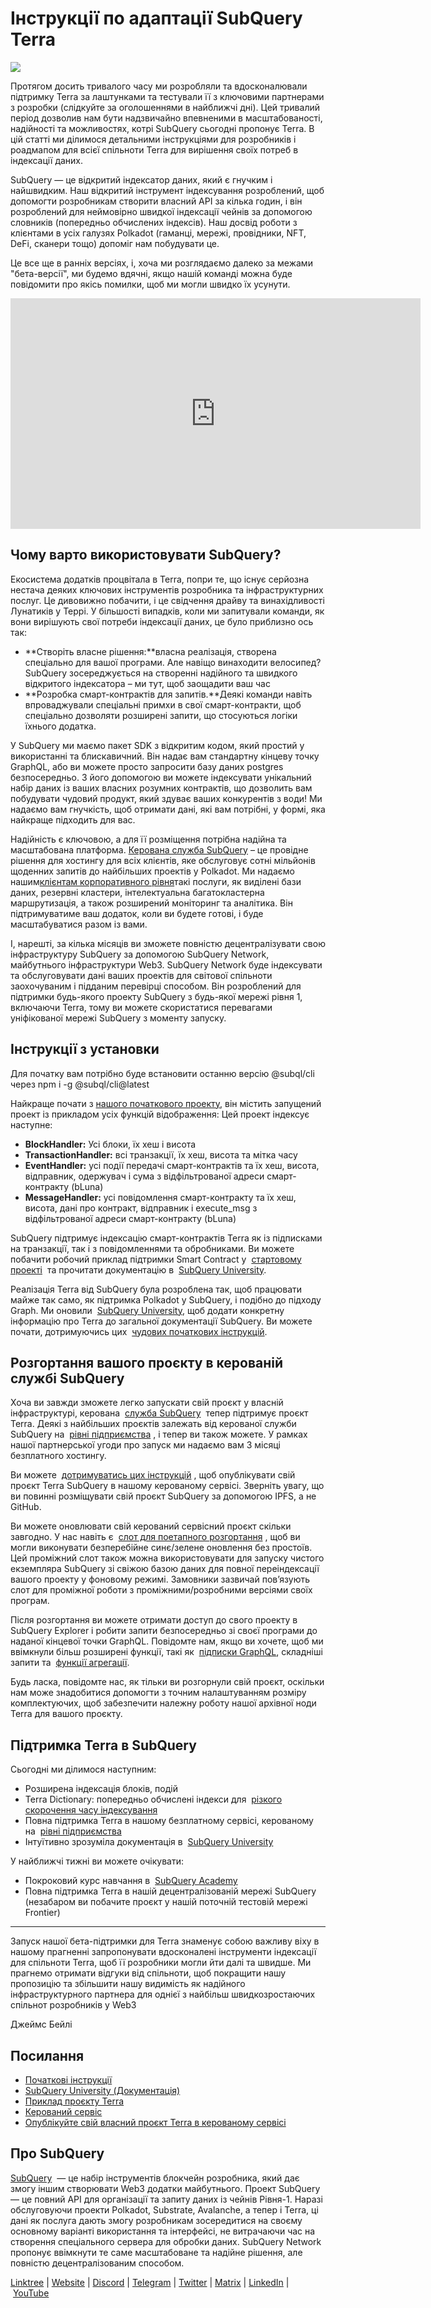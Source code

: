 # Інструкції по адаптації SubQuery Terra

![](https://miro.medium.com/max/1400/1*DiTE9KuzH0xHLojzGWxOuw.png)

Протягом досить тривалого часу ми розробляли та вдосконалювали підтримку Terra за лаштунками та тестували її з ключовими партнерами з розробки (слідкуйте за оголошеннями в найближчі дні). Цей тривалий період дозволив нам бути надзвичайно впевненими в масштабованості, надійності та можливостях, котрі SubQuery сьогодні пропонує Terra. В цій статті ми ділимося детальними інструкціями для розробників і роадмапом для всієї спільноти Terra для вирішення своїх потреб в індексації даних.

SubQuery — це відкритий індексатор даних, який є гнучким і найшвидким. Наш відкритий інструмент індексування розроблений, щоб допомогти розробникам створити власний API за кілька годин, і він розроблений для неймовірно швидкої індексації чейнів за допомогою словників (попередньо обчислених індексів). Наш досвід роботи з клієнтами в усіх галузях Polkadot (гаманці, мережі, провідники, NFT, DeFi, сканери тощо) допоміг нам побудувати це.

Це все ще в ранніх версіях, і, хоча ми розглядаємо далеко за межами "бета-версії", ми будемо вдячні, якщо нашій команді можна буде повідомити про якісь помилки, щоб ми могли швидко їх усунути.

<iframe width="656" height="369" src="https://www.youtube.com/embed/dS7h3isQCeA" title="YouTube video player" frameborder="0" allow="accelerometer; autoplay; clipboard-write; encrypted-media; gyroscope; picture-in-picture" allowfullscreen></iframe>

## Чому варто використовувати SubQuery?

Екосистема додатків процвітала в Terra, попри те, що існує серйозна нестача деяких ключових інструментів розробника та інфраструктурних послуг. Це дивовижно побачити, і це свідчення драйву та винахідливості Лунатиків у Террі. У більшості випадків, коли ми запитували команди, як вони вирішують свої потреби індексації даних, це було приблизно ось так:

- **Створіть власне рішення:**власна реалізація, створена спеціально для вашої програми. Але навіщо винаходити велосипед? SubQuery зосереджується на створенні надійного та швидкого відкритого індексатора – ми тут, щоб заощадити ваш час
- **Розробка смарт-контрактів для запитів.**Деякі команди навіть впроваджували спеціальні примхи в свої смарт-контракти, щоб спеціально дозволяти розширені запити, що стосуються логіки їхнього додатка.

У SubQuery ми маємо пакет SDK з відкритим кодом, який простий у використанні та блискавичний. Він надає вам стандартну кінцеву точку GraphQL, або ви можете просто запросити базу даних postgres безпосередньо. З його допомогою ви можете індексувати унікальний набір даних із ваших власних розумних контрактів, що дозволить вам побудувати чудовий продукт, який здуває ваших конкурентів з води! Ми надаємо вам гнучкість, щоб отримати дані, які вам потрібні, у формі, яка найкраще підходить для вас.

Надійність є ключовою, а для її розміщення потрібна надійна та масштабована платформа. [Керована служба SubQuery](https://subquery.network/managedservices) – це провідне рішення для хостингу для всіх клієнтів, яке обслуговує сотні мільйонів щоденних запитів до найбільших проектів у Polkadot. Ми надаємо нашим[клієнтам корпоративного рівня](./20211228-enterprise-hosted.md)такі послуги, як виділені бази даних, резервні кластери, інтелектуальна багатокластерна маршрутизація, а також розширений моніторинг та аналітика. Він підтримуватиме ваш додаток, коли ви будете готові, і буде масштабуватися разом із вами.

І, нарешті, за кілька місяців ви зможете повністю децентралізувати свою інфраструктуру SubQuery за допомогою SubQuery Network, майбутнього інфраструктури Web3. SubQuery Network буде індексувати та обслуговувати дані ваших проектів для світової спільноти заохочуваним і підданим перевірці способом. Він розроблений для підтримки будь-якого проекту SubQuery з будь-якої мережі рівня 1, включаючи Terra, тому ви можете скористатися перевагами уніфікованої мережі SubQuery з моменту запуску.

## Інструкції з установки

Для початку вам потрібно буде встановити останню версію @subql/cli через npm i -g @subql/cli@latest

Найкраще почати з [нашого початкового проекту](https://github.com/subquery/terra-subql-starter), він містить запущений проект із прикладом усіх функцій відображення: Цей проект індексує наступне:

- **BlockHandler:** Усі блоки, їх хеш і висота
- **TransactionHandler:** всі транзакції, їх хеш, висота та мітка часу
- **EventHandler:** усі події передачі смарт-контрактів та їх хеш, висота, відправник, одержувач і сума з відфільтрованої адреси смарт-контракту (bLuna)
- **MessageHandler:** усі повідомлення смарт-контракту та їх хеш, висота, дані про контракт, відправник і execute_msg з відфільтрованої адреси смарт-контракту (bLuna)

SubQuery підтримує індексацію смарт-контрактів Terra як із підписками на транзакції, так і з повідомленнями та обробниками. Ви можете побачити робочий приклад підтримки Smart Contract у  [стартовому проекті](https://github.com/subquery/terra-subql-starter)  та прочитати документацію в  [SubQuery University](http://localhost:8080/build/manifest.html#mapping-handlers-and-filters).

Реалізація Terra від SubQuery була розроблена так, щоб працювати майже так само, як підтримка Polkadot у SubQuery, і подібно до підходу Graph. Ми оновили  [SubQuery University](https://university.subquery.network/), щоб додати конкретну інформацію про Terra до загальної документації SubQuery. Ви можете почати, дотримуючись цих  [чудових початкових інструкцій](http://university.subquery.network/quickstart/quickstart-terra.html).

## Розгортання вашого проєкту в керованій службі SubQuery

Хоча ви завжди зможете легко запускати свій проєкт у власній інфраструктурі, керована  [служба SubQuery](https://subquery.network/managedservices)  тепер підтримує проєкт Terra. Деякі з найбільших проєктів залежать від керованої служби SubQuery на  [рівні підприємства](./20211228-enterprise-hosted.md) , і тепер ви також можете. У рамках нашої партнерської угоди про запуск ми надаємо вам 3 місяці безплатного хостингу.

Ви можете  [дотримуватись цих інструкцій](https://university.subquery.network/run_publish/publish.html) , щоб опублікувати свій проєкт Terra SubQuery в нашому керованому сервісі. Зверніть увагу, що ви повинні розміщувати свій проєкт SubQuery за допомогою IPFS, а не GitHub.

Ви можете оновлювати свій керований сервісний проєкт скільки завгодно. У нас навіть є  [слот для поетапного розгортання](./20210604-Deployment-Slots-are-here-for-SubQuery-Projects.md) , щоб ви могли виконувати безперебійне синє/зелене оновлення без простоїв. Цей проміжний слот також можна використовувати для запуску чистого екземпляра SubQuery зі свіжою базою даних для повної переіндексації вашого проекту у фоновому режимі. Замовники зазвичай пов’язують слот для проміжної роботи з проміжними/розробними версіями своїх програм.

Після розгортання ви можете отримати доступ до свого проекту в SubQuery Explorer і робити запити безпосередньо зі своєї програми до наданої кінцевої точки GraphQL. Повідомте нам, якщо ви хочете, щоб ми ввімкнули більш розширені функції, такі як  [підписки GraphQL](https://university.subquery.network/run_publish/subscription.html), складніші запити та  [функції агрегації](https://university.subquery.network/run_publish/aggregate.html).

Будь ласка, повідомте нас, як тільки ви розгорнули свій проєкт, оскільки нам може знадобитися допомогти з точним налаштуванням розміру комплектуючих, щоб забезпечити належну роботу нашої архівної ноди Terra для вашого проєкту.

## Підтримка Terra в SubQuery

Сьогодні ми ділимося наступним:

-   Розширена індексація блоків, подій
-   Terra Dictionary: попередньо обчислені індекси для  [різкого скорочення часу індексування](./20210630-SubQuery-Just-Got-a-lot-Faster-with-the-Dictionary.md)
-   Повна підтримка Terra в нашому безплатному сервісі, керованому на  [рівні підприємства](./20211228-enterprise-hosted.md) 
-   Інтуїтивно зрозуміла документація в  [SubQuery University](https://university.subquery.network/)

У найближчі тижні ви можете очікувати:

-   Покроковий курс навчання в  [SubQuery Academy](https://blog.subquery.network/blogs/20211018-subquery-launches-the-subquery-academy.html)
-   Повна підтримка Terra в нашій децентралізованій мережі SubQuery (незабаром ви побачите проєкт у нашій поточній тестовій мережі Frontier)

---

Запуск нашої бета-підтримки для Terra знаменує собою важливу віху в нашому прагненні запропонувати вдосконалені інструменти індексації для спільноти Terra, щоб її розробники могли йти далі та швидше. Ми прагнемо отримати відгуки від спільноти, щоб покращити нашу пропозицію та збільшити нашу видимість як надійного інфраструктурного партнера для однієї з найбільш швидкозростаючих спільнот розробників у Web3

Джеймс Бейлі

## Посилання

-   [Початкові інструкції](https://university.subquery.network/quickstart/quickstart-terra.html)
-   [SubQuery University (Документація)](https://university.subquery.network/)
-   [Приклад проєкту Terra](https://github.com/subquery/terra-subql-starter)
-   [Керований сервіс](https://explorer.subquery.network/)
-   [Опублікуйте свій власний проєкт Terra в керованому сервісі](https://project.subquery.network/)

## Про SubQuery

[SubQuery](https://subquery.network/)  — це набір інструментів блокчейн розробника, який дає змогу іншим створювати Web3 додатки майбутнього. Проект SubQuery — це повний API для організації та запиту даних із чейнів Рівня-1. Наразі обслуговуючи проекти Polkadot, Substrate, Avalanche, а тепер і Terra, ці дані як послуга дають змогу розробникам зосередитися на своєму основному варіанті використання та інтерфейсі, не витрачаючи час на створення спеціального сервера для обробки даних. SubQuery Network пропонує ввімкнути те саме масштабоване та надійне рішення, але повністю децентралізованим способом.

​​[Linktree](https://linktr.ee/subquerynetwork) | [Website](https://subquery.network/) | [Discord](https://discord.com/invite/78zg8aBSMG) | [Telegram](https://t.me/subquerynetwork) | [Twitter](https://twitter.com/subquerynetwork) | [Matrix](https://matrix.to/#/#subquery:matrix.org) | [LinkedIn](https://www.linkedin.com/company/subquery) | [YouTube](https://www.youtube.com/channel/UCi1a6NUUjegcLHDFLr7CqLw)
